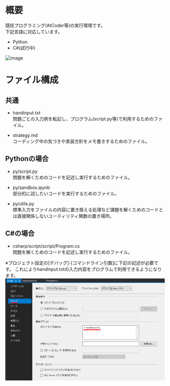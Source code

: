 # 概要  
競技プログラミング(AtCoder等)の実行環境です。  
下記言語に対応しています。  
- Python  
- C#(試行中)  

![image](image.png)

# ファイル構成
## 共通
- handinput.txt  
問題ごとの入力例を転記し、プログラム(script.py等)で利用するためのファイル。  

- strategy.md  
コーディング中の気づきや実装方針をメモ書きするためのファイル。  

## Pythonの場合
- py/script.py  
問題を解くためのコードを記述し実行するためのファイル。  

- py/sandbox.ipynb  
部分的に試したいコードを実行するためのファイル。  

- py/utils.py  
標準入力をファイルの内容に置き換える処理など課題を解くためのコードとは直接関係しないユーティリティ関数の置き場所。

## C#の場合
- csharp/script/script/Program.cs  
問題を解くためのコードを記述し実行するためのファイル。  

※プロジェクト設定の[デバッグ]-[コマンドライン引数]に下記の記述が必要です。
これによりhandinput.txtの入力内容をプログラムで利用できるようになります。  
![image2](vs_debug.png)
